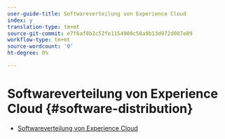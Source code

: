 ```yaml
---
user-guide-title: Softwareverteilung von Experience Cloud
index: y
translation-type: tm+mt
source-git-commit: e7f6af8b2c52fe1154900c58a9b13d972d087e89
workflow-type: tm+mt
source-wordcount: '0'
ht-degree: 0%

---
```



# Softwareverteilung von Experience Cloud {#software-distribution}

+ [Softwareverteilung von Experience Cloud](home.md)
